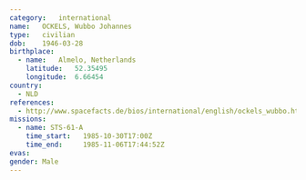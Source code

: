 ```yaml
---
category:	international
name:	OCKELS, Wubbo Johannes
type:	civilian
dob:	1946-03-28
birthplace:
  - name:	Almelo, Netherlands
    latitude:	52.35495
    longitude:	6.66454
country:
  - NLD
references:
  - http://www.spacefacts.de/bios/international/english/ockels_wubbo.htm
missions:
  - name: STS-61-A
    time_start:   1985-10-30T17:00Z
    time_end:     1985-11-06T17:44:52Z
evas:
gender:	Male
---
```

